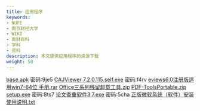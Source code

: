```yaml
---
title: 应用程序
keywords:
- NUFE
- 南京财经大学
- WIKI
- 南财百科
- 学科
- 资料
description: 本文提供应用程序的资源下载
weight: 50
---
```


[base.apk](https://wwqk.lanzouq.com/iuwZk18k1k5g) 密码:9je5
[CAJViewer 7.2.0.115.self.exe](https://wwqk.lanzouq.com/i9SZa18k1n2b) 密码:f4rv
[eviews6.0注册版适用win7-64位 手册.rar](https://wwqk.lanzouq.com/iSdeK18k1iwb)
[Office三系列残留卸载工具.zip](https://wwqk.lanzouq.com/iGtIw18k1ixc)
[PDF-ToolsPortable.zip](https://wwqk.lanzouq.com/iRwAb18k1j4j)
[setup.exe](https://wwqk.lanzouq.com/i4Lhe18k1j5a) 密码:8ts7
[论文查重软件3.7.exe](https://wwqk.lanzouq.com/iXms118k1jte) 密码:5cha
[正版微软系统（软件）安装使用说明.txt](https://wwqk.lanzouq.com/iSIhf18k1juf)
